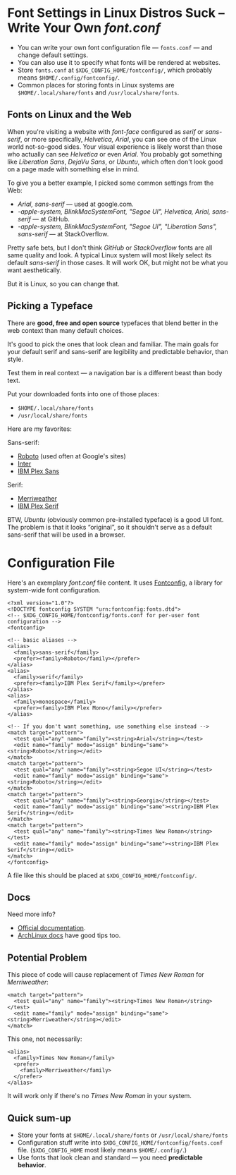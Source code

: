 # Font Settings in Linux Distros Suck – Write Your Own *font.conf*

- You can write your own font configuration file —
  `fonts.conf` — and change default settings.
- You can also use it to specify what fonts will be rendered at websites.
- Store `fonts.conf` at `$XDG_CONFIG_HOME/fontconfig/`,
  which probably means `$HOME/.config/fontconfig/`.
- Common places for storing fonts in Linux systems are
  `$HOME/.local/share/fonts` and `/usr/local/share/fonts`.

## Fonts on Linux and the Web

When you're visiting a website with *font-face* configured as
*serif* or *sans-serif*, or more specifically, *Helvetica, Arial*,
you can see one of the Linux world not-so-good sides.
Your visual experience is likely worst than those who actually can
see *Helvetica* or even *Arial*.
You probably got something like *Liberation Sans*, *DejaVu Sans*, or *Ubuntu*,
which often don't look good on a page made with something else in mind.

To give you a better example, I picked some common settings from the Web:

- *Arial, sans-serif*
  — used at google.com.
- *-apple-system, BlinkMacSystemFont, "Segoe UI", Helvetica, Arial, sans-serif*
  — at GitHub.
- *-apple-system, BlinkMacSystemFont, "Segoe UI", "Liberation Sans", sans-serif*
  — at StackOverflow.

Pretty safe bets, but I don't think *GitHub* or *StackOverflow*
fonts are all same quality and look.
A typical Linux system will most likely select its default *sans-serif*
in those cases.
It will work OK, but might not be what you want aesthetically.

But it is Linux, so you can change that.

## Picking a Typeface

There are **good, free and open source** typefaces that
blend better in the web context than many default choices.

It's good to pick the ones that look clean and familiar.
The main goals for your default serif and sans-serif are
legibility and predictable behavior, than style.

Test them in real context — a navigation bar is a different beast than body text.

Put your downloaded fonts into one of those places:

- `$HOME/.local/share/fonts`
- `/usr/local/share/fonts`

Here are my favorites:

Sans-serif:

- [Roboto](https://fonts.google.com/specimen/Roboto)
  (used often at Google's sites)
- [Inter](https://rsms.me/inter/)
- [IBM Plex Sans](https://github.com/IBM/plex)


Serif:

- [Merriweather](https://fonts.google.com/specimen/Merriweather)
- [IBM Plex Serif](https://github.com/IBM/plex)

BTW, *Ubuntu* (obviously common pre-installed typeface) is a good UI font.
The problem is that it looks “original”,
so it shouldn't serve as a default sans-serif
that will be used in a browser.

# Configuration File

Here's an exemplary *font.conf* file content.
It uses [Fontconfig](https://www.freedesktop.org/wiki/Software/fontconfig/),
a library for system-wide font configuration.

```
<?xml version="1.0"?>
<!DOCTYPE fontconfig SYSTEM "urn:fontconfig:fonts.dtd">
<!-- $XDG_CONFIG_HOME/fontconfig/fonts.conf for per-user font configuration -->
<fontconfig>

<!-- basic aliases -->
<alias>
  <family>sans-serif</family>
  <prefer><family>Roboto</family></prefer>
</alias>
<alias>
  <family>serif</family>
  <prefer><family>IBM Plex Serif</family></prefer>
</alias>
<alias>
  <family>monospace</family>
  <prefer><family>IBM Plex Mono</family></prefer>
</alias>

<!-- If you don't want something, use something else instead -->
<match target="pattern">
  <test qual="any" name="family"><string>Arial</string></test>
  <edit name="family" mode="assign" binding="same"><string>Roboto</string></edit>
</match>
<match target="pattern">
  <test qual="any" name="family"><string>Segoe UI</string></test>
  <edit name="family" mode="assign" binding="same"><string>Roboto</string></edit>
</match>
<match target="pattern">
  <test qual="any" name="family"><string>Georgia</string></test>
  <edit name="family" mode="assign" binding="same"><string>IBM Plex Serif</string></edit>
</match>
<match target="pattern">
  <test qual="any" name="family"><string>Times New Roman</string></test>
  <edit name="family" mode="assign" binding="same"><string>IBM Plex Serif</string></edit>
</match>
</fontconfig>
```

A file like this should be placed at
`$XDG_CONFIG_HOME/fontconfig/`.

## Docs

Need more info?

- [Official documentation](https://www.freedesktop.org/software/fontconfig/fontconfig-user.html).
- [ArchLinux docs](https://wiki.archlinux.org/title/font_configuration)
  have good tips too.

## Potential Problem

This piece of code will cause replacement of *Times New Roman*
for *Merriweather*:

```
<match target="pattern">
  <test qual="any" name="family"><string>Times New Roman</string></test>
  <edit name="family" mode="assign" binding="same"><string>Merriweather</string></edit>
</match>
```

This one, not necessarily:

```
<alias>
  <family>Times New Roman</family>
  <prefer>
    <family>Merriweather</family>
  </prefer>
</alias>
```

It will work only if there's no *Times New Roman* in your system.

## Quick sum-up

- Store your fonts at `$HOME/.local/share/fonts` or `/usr/local/share/fonts`
- Configuration stuff write into `$XDG_CONFIG_HOME/fontconfig/fonts.conf`
  file. (`$XDG_CONFIG_HOME` most likely means `$HOME/.config/`.)
- Use fonts that look clean and standard — you need **predictable
  behavior**.


